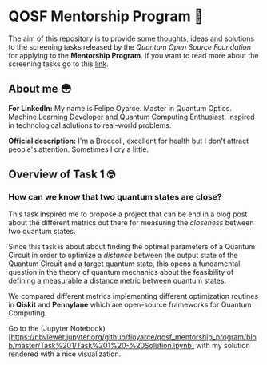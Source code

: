 # QOSF Mentorship Program :rocket:

The aim of this repository is to provide some thoughts, ideas and solutions to the screening tasks released by the _Quantum Open Source Foundation_ for applying to the __Mentorship Program__. If you want to read more about the screening tasks go to this [link](https://docs.google.com/document/d/1Ow3v8Y4rYBdgxXNxKV9ZUAM4bwL6211U6DWCcByZ4A4/edit).

## About me :flushed:

__For LinkedIn:__ My name is Felipe Oyarce. Master in Quantum Optics. Machine Learning Developer and Quantum Computing Enthusiast. Inspired in technological solutions to real-world problems. 

__Official description:__ I'm a Broccoli, excellent for health but I don't attract people's attention. Sometimes I cry a little.

## Overview of Task 1 :nerd_face:

### How can we know that two quantum states are close?
This task inspired me to propose a project that can be end in a blog post about the different metrics out there for measuring the _closeness_ between two quantum states. 

Since this task is about about finding the optimal parameters of a Quantum Circuit in order to optimize a _distance_ between the output state of the Quantum Circuit and a target quantum state, this opens a fundamental question in the theory of quantum mechanics about the feasibility of defining a measurable a distance metric between quantum states.

We compared different metrics implementing different optimization routines in __Qiskit__ and __Pennylane__ which are open-source frameworks for Quantum Computing.

Go to the (Jupyter Notebook)[https://nbviewer.jupyter.org/github/fioyarce/qosf_mentorship_program/blob/master/Task%201/Task%201%20-%20Solution.ipynb] with my solution rendered with a nice visualization.
